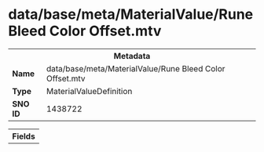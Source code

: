 <h1>data/base/meta/MaterialValue/Rune Bleed Color Offset.mtv</h1><table><tr><th colspan="100%">Metadata</th></tr><tr><td><b>Name</b></td><td>data/base/meta/MaterialValue/Rune Bleed Color Offset.mtv</td></tr><tr><td><b>Type</b></td><td>MaterialValueDefinition</td></tr><tr><td><b>SNO ID</b></td><td>1438722</td></tr></table>

<table><tr><th colspan="100%">Fields</th></tr></table>

